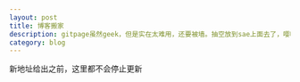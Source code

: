 ```yaml
---
layout: post
title: 博客搬家
description: gitpage虽然geek，但是实在太难用，还要被墙。抽空放到sae上面去了，嘤嘤嘤嘤.....
category: blog
---
```


新地址给出之前，这里都不会停止更新
